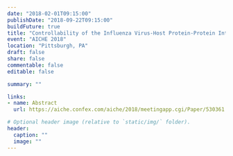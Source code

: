 ```yaml
---
date: "2018-02-01T09:15:00"
publishDate: "2018-09-22T09:15:00"
buildFuture: true 
title: "Controllability of the Influenza Virus-Host Protein-Protein Interaction Network: Engineering Insights into Host-Virus Interactions"
event: "AICHE 2018"
location: "Pittsburgh, PA"
draft: false  
share: false
commentable: false
editable: false

summary: ""

links:
- name: Abstract
  url: https://aiche.confex.com/aiche/2018/meetingapp.cgi/Paper/530361

# Optional header image (relative to `static/img/` folder).
header:
  caption: ""
  image: ""
---
```



